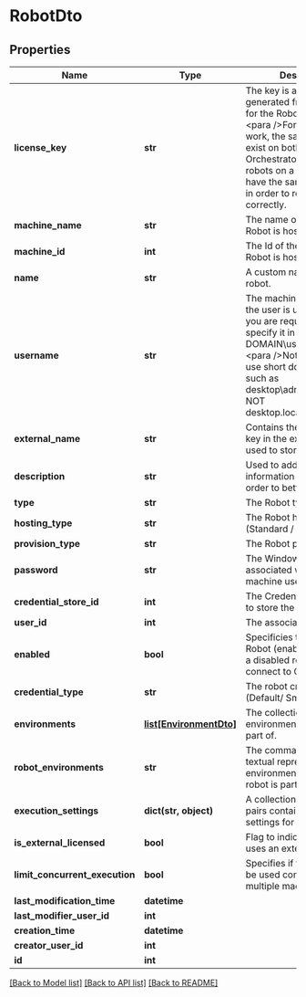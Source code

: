 # RobotDto

## Properties
Name | Type | Description | Notes
------------ | ------------- | ------------- | -------------
**license_key** | **str** | The key is automatically generated from the server for the Robot machine.  &lt;para /&gt;For the robot to work, the same key must exist on both the robot and Orchestrator.  &lt;para /&gt;All robots on a machine must have the same license key in order to register correctly. | [optional] 
**machine_name** | **str** | The name of the machine a Robot is hosted on. | [optional] 
**machine_id** | **int** | The Id of the machine a Robot is hosted on | [optional] 
**name** | **str** | A custom name for the robot. | 
**username** | **str** | The machine username. If the user is under a domain, you are required to also specify it in a DOMAIN\\username format.  &lt;para /&gt;Note: You must use short domain names, such as desktop\\administrator and NOT desktop.local/administrator. | [optional] 
**external_name** | **str** | Contains the value of the key in the external store used to store the password. | [optional] 
**description** | **str** | Used to add additional information about a robot in order to better identify it. | [optional] 
**type** | **str** | The Robot type. | 
**hosting_type** | **str** | The Robot hosting type (Standard / Floating). | 
**provision_type** | **str** | The Robot provision type. | [optional] 
**password** | **str** | The Windows password associated with the machine username. | [optional] 
**credential_store_id** | **int** | The Credential Store used to store the password. | [optional] 
**user_id** | **int** | The associated user&#39;s Id. | [optional] 
**enabled** | **bool** | Specificies the state of the Robot (enabled/disabled) - a disabled robot cannot connect to Orchestrator | [optional] 
**credential_type** | **str** | The robot credentials type (Default/ SmartCard) | [optional] 
**environments** | [**list[EnvironmentDto]**](EnvironmentDto.md) | The collection of environments the robot is part of. | [optional] 
**robot_environments** | **str** | The comma separated textual representation of environment names the robot is part of. | [optional] 
**execution_settings** | **dict(str, object)** | A collection of key value pairs containing execution settings for this robot. | [optional] 
**is_external_licensed** | **bool** | Flag to indicate if the robot uses an external license | [optional] 
**limit_concurrent_execution** | **bool** | Specifies if the robot can be used concurrently on multiple machines | [optional] 
**last_modification_time** | **datetime** |  | [optional] 
**last_modifier_user_id** | **int** |  | [optional] 
**creation_time** | **datetime** |  | [optional] 
**creator_user_id** | **int** |  | [optional] 
**id** | **int** |  | [optional] 

[[Back to Model list]](../README.md#documentation-for-models) [[Back to API list]](../README.md#documentation-for-api-endpoints) [[Back to README]](../README.md)


